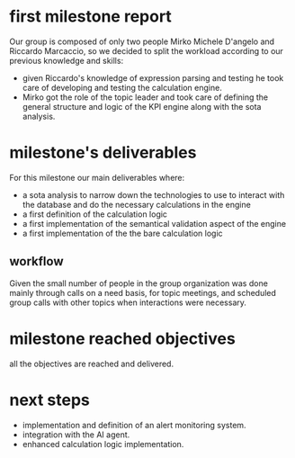 # first milestone report
Our group is composed of only two people Mirko Michele D'angelo and Riccardo Marcaccio, so we decided to split the workload according to our previous knowledge and skills:
- given Riccardo's knowledge of expression parsing and testing he took care of developing and testing the calculation engine.
- Mirko got the role of the topic leader and took care of defining the general structure and logic of the KPI engine along with the sota analysis.
# milestone's deliverables
For this milestone our main deliverables where:
- a sota analysis to narrow down the technologies to use to interact with the database and do the necessary calculations in the engine
- a first definition of the calculation logic 
- a first implementation of the semantical validation aspect of the engine
- a first implementation of the the bare calculation logic
## workflow
Given the small number of people in the group organization was done mainly through calls on a need basis, for topic meetings, and scheduled group calls with other topics when interactions were necessary.
# milestone reached objectives
all the objectives are reached and delivered.
# next steps
- implementation and definition of an alert monitoring system.
- integration with the AI agent.
- enhanced calculation logic implementation.